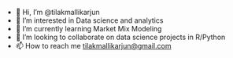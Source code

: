 - 👋 Hi, I’m @tilakmallikarjun
- 👀 I’m interested in Data science and analytics
- 🌱 I’m currently learning Market Mix Modeling 
- 💞️ I’m looking to collaborate on data science projects in R/Python
- 📫 How to reach me tilakmallikarjun@gmail.com

<!---
tilakmallikarjun/tilakmallikarjun is a ✨ special ✨ repository because its `README.md` (this file) appears on your GitHub profile.
You can click the Preview link to take a look at your changes.
--->
